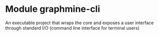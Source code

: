 # Module graphmine-cli
An executable project that wraps the core and exposes a user interface through standard I/O (command line interface for terminal users)
